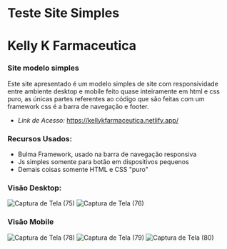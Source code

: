 # Teste Site Simples
# Kelly K Farmaceutica
### __Site modelo simples__

Este site apresentado é um modelo simples de site com responsividade entre ambiente desktop e mobile feito quase inteiramente em html e css puro, as únicas partes referentes ao código que são feitas com um framework css é a barra de navegação e footer.
- _Link de Acesso:_ https://kellykfarmaceutica.netlify.app/

### __Recursos Usados:__
- Bulma Framework, usado na barra de navegação responsiva
- Js simples somente para botão em dispositivos pequenos
- Demais coisas somente HTML e CSS "puro"

### Visão Desktop:
![Captura de Tela (75)](https://user-images.githubusercontent.com/89417905/217572158-9b280cbb-e494-4a15-b7ff-c2212703aa09.png)
![Captura de Tela (76)](https://user-images.githubusercontent.com/89417905/217572235-e1848398-81da-4cb6-b56b-53865b40a18b.png)

### Visão Mobile
![Captura de Tela (78)](https://user-images.githubusercontent.com/89417905/217573516-7ad55543-c19d-4cbd-b99d-467aa5a743cc.png)
![Captura de Tela (79)](https://user-images.githubusercontent.com/89417905/217573521-c648f93e-f49b-487c-894c-2d8fb944ca43.png)
![Captura de Tela (80)](https://user-images.githubusercontent.com/89417905/217573524-b1b4327b-f804-4eb1-9403-3e6ead0647ee.png)
